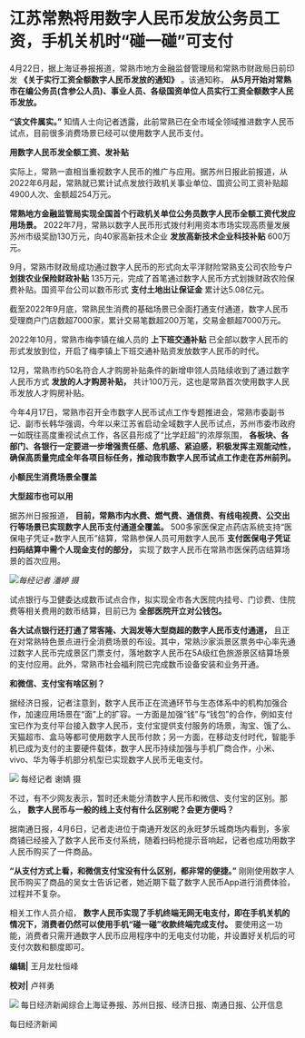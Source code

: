 # 江苏常熟将用数字人民币发放公务员工资，手机关机时“碰一碰”可支付

4月22日，据上海证券报报道，常熟市地方金融监督管理局和常熟市财政局日前印发 **《关于实行工资全额数字人民币发放的通知》** 。该通知称，
**从5月开始对常熟市在编公务员(含参公人员)、事业人员、各级国资单位人员实行工资全额数字人民币发放。**

**“该文件属实。”** 知情人士向记者透露，此前常熟已在全市域全领域推进数字人民币试点，目前很多消费场景已经可以使用数字人民币支付。

**用数字人民币发全额工资、发补贴**

实际上，常熟一直相当重视数字人民币的推广与应用。据苏州日报此前报道，从2022年6月起，常熟就已累计试点发放行政机关事业单位、国资公司工资补贴超4900人次、金额超254万元。

**常熟地方金融监管局实现全国首个行政机关单位公务员数字人民币全额工资代发应用场景。**
2022年7月，常熟以数字人民币形式拨付利用资本市场实现高质量发展苏州市级奖励130万元，向40家高新技术企业 **发放高新技术企业科技补贴**
600万元。

9月，常熟市财政局成功通过数字人民币的形式向太平洋财险常熟支公司农险专户 **划拨农业保险财政补贴**
135万元，完成了首笔通过数字人民币方式划拨财政农险保费补贴。国资平台公司以数币形式 **支付土地出让保证金** 累计达5.08亿元。

截至2022年9月底，常熟民生消费的基础场景已全面打通支付通道，数字人民币受理商户门店数超7000家，累计交易笔数超200万笔，交易金额超7000万元。

2022年10月，常熟市梅李镇在编人员的 **上下班交通补贴** 已全部以数字人民币的形式发放到位，开启了梅李镇上下班交通补贴资发放数字人民币的时代。

12月，常熟市约50名符合人才购房补贴条件的新增申领人员陆续收到了通过数字人民币方式 **发放的人才购房补贴，**
共计100万元，这也是常熟首次使用数字人民币发放人才购房补贴。

今年4月17日，常熟市召开全市数字人民币试点工作专题推进会，常熟市委副书记、副市长韩华强调，今年以来江苏省启动全域数字人民币试点，苏州市委市政府一如既往高度重视试点工作，各区县形成了“比学赶超”的浓厚氛围，
**各板块、各部门、各银行一定要进一步增强责任感、危机感、紧迫感，积极发挥主观能动性，确保高质量完成全年各项目标任务，推动我市数字人民币试点工作走在苏州前列。**

**小额民生消费场景全覆盖**

**大型超市也可以用**

据苏州日报报道， **目前，常熟市内水费、燃气费、通信费、有线电视费、公交出行等场景已实现数字人民币支付通道全覆盖。**
500多家医保定点药店系统支持“医保电子凭证+数字人民币”结算，常熟参保人员可用数字人民币 **支付医保电子凭证扫码结算中需个人现金支付的部分，**
实现了数字人民币在常熟市医保药店结算场景的首次应用。

![](https://inews.gtimg.com/om_bt/O7Ox24XKF3MMfhdZsKjjAmPQm_F8MWuaejuWom1wFrFQsAA/1000)_每经记者
潘婷 摄_

试点银行与卫健委达成数币试点合作，拟实现全市各大医院内挂号、门诊费、住院费等相关费用的数币结算，目前已为 **全部医院开立对公钱包。**

**各大试点银行还打通了常客隆、大润发等大型商超的数字人民币支付通道，**
且正在对常熟特色景点进行全消费场景的布设。其中，常熟沙家浜景区票务中心率先通过数字人民币完成景区门票支付，落地数字人民币在5A级红色旅游景区结算场景的支付应用。此外，常熟市社会福利院已完成数币设备安装和业务开通。

**和微信、支付宝有啥区别？**

据经济日报，记者注意到，数字人民币正在流通环节与生态体系中的机构加强合作，加速应用场景在“面”上的扩容。一方面是加强“钱”与“钱包”的合作，例如支付宝已作为支付平台接入数字人民币，支付宝提供支付服务的场景，淘宝、饿了么、天猫超市、盒马等都可使用数字人民币付款；另一方面，在移动支付时代，智能手机已成为支付的主要硬件载体，数字人民币持续加强与手机厂商合作，小米、vivo、华为等手机部分机型已实现数字人民币无电支付。

![](https://inews.gtimg.com/om_bt/Osj8Ee6ng_Eje-RZkQw8w_Ty5LAOTtg6qGNiFMu3HuZ7cAA/1000)
每经记者 谢婧 摄

不过，有不少网友表示，暂时还未能分清数字人民币和微信、支付宝的区别。那么， **数字人民币与一般的线上支付有什么区别呢？会更方便吗？**

据南通日报，4月6日，记者走进位于南通开发区的永旺梦乐城商场内看到，多家商铺已经接入了数字人民币支付系统，随着扫码枪提示音响起，记者也成功用数字人民币购买了一件商品。

**“从支付方式上看，和微信支付宝没有什么区别，都非常的便捷。”**
刚刚使用数字人民币购买了商品的吴女士告诉记者，她近期下载了数字人民币App进行消费体验，过程并不复杂。

相关工作人员介绍， **数字人民币实现了手机终端无网无电支付，即在手机关机的情况下，消费者仍然可以使用手机“碰一碰”收款终端完成支付。**
要使用这一功能，消费者只需开通数字人民币应用程序中的无电支付功能，并设置好关机后的可支付次数和额度即可。

**编辑|** 王月龙杜恒峰

**校对|** 卢祥勇

![](https://inews.gtimg.com/om_bt/Otcv7hd512qWgrQ6whCB6EVbI3bAlaYxRzpFa6t6Qn33gAA/1000)
每日经济新闻综合上海证券报、苏州日报、经济日报、南通日报、公开信息

每日经济新闻

